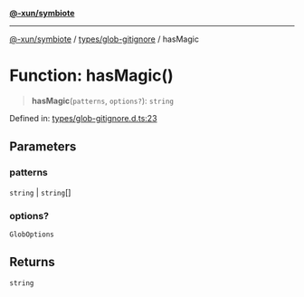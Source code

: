 [**@-xun/symbiote**](../../../README.md)

***

[@-xun/symbiote](../../../README.md) / [types/glob-gitignore](../README.md) / hasMagic

# Function: hasMagic()

> **hasMagic**(`patterns`, `options?`): `string`

Defined in: [types/glob-gitignore.d.ts:23](https://github.com/Xunnamius/symbiote/blob/d690f89078e542b7ce30292e44cc1a492eab16bd/types/glob-gitignore.d.ts#L23)

## Parameters

### patterns

`string` | `string`[]

### options?

`GlobOptions`

## Returns

`string`
